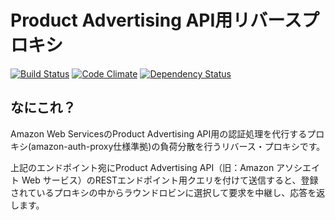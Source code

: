 # Product Advertising API用リバースプロキシ

[![Build Status](https://travis-ci.org/tdiary/rpaproxy-sinatra.svg?branch=master)](https://travis-ci.org/tdiary/rpaproxy-sinatra)
[![Code Climate](https://codeclimate.com/github/tdiary/rpaproxy-sinatra.png)](https://codeclimate.com/github/tdiary/rpaproxy-sinatra)
[![Dependency Status](https://gemnasium.com/tdiary/rpaproxy-sinatra.png)](https://gemnasium.com/tdiary/rpaproxy-sinatra)

## なにこれ？

Amazon Web ServicesのProduct Advertising API用の認証処理を代行するプロキシ(amazon-auth-proxy仕様準拠)の負荷分散を行うリバース・プロキシです。

上記のエンドポイント宛にProduct Advertising API（旧：Amazon アソシエイト Web サービス）のRESTエンドポイント用クエリを付けて送信すると、登録されているプロキシの中からラウンドロビンに選択して要求を中継し、応答を返します。


